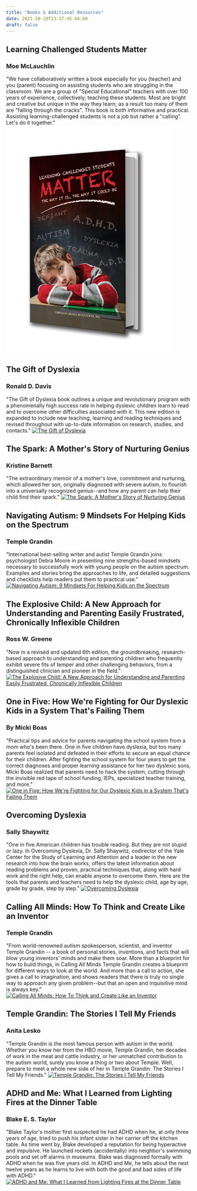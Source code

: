 ```yaml
---
title: "Books & Additional Resources"
date: 2021-10-28T13:37:45-04:00
draft: false
---
```


## Learning Challenged Students Matter
### Moe McLauchlin

"We have collaboratively written a book especially for you (teacher) and you (parent) focusing on assisting students who are struggling in the classroom. We are a group of "Special Educational" teachers with over 100 years of experience, collectively, teaching these students. Most are bright and creative but unique in the way they learn; as a result too many of them are "falling through the cracks". This book is both informative and practical. Assisting learning-challenged students is not a job but rather a "calling". Let's do it together."
[![Learning Challenged Students Matter](../images/BookCover_new.png "Learning Challenged Students Matter")](https://www.amazon.com/Learning-Challenged-Students-Maurice-McLauchlin-ebook/dp/B078YZ2FZ2)

## The Gift of Dyslexia
### Ronald D. Davis

"The Gift of Dyslexia book outlines a unique and revolutionary program with a phenomenally high success rate in helping dyslexic children learn to read and to overcome other difficulties associated with it. This new edition is expanded to include new teaching, learning and reading techniques and revised throughout with up-to-date information on research, studies, and contacts."
[![The Gift of Dyslexia](../images/TheGiftOfDyslexiaCover.jpg "The Gift of Dyslexia")](https://www.bookfinder.com/search/?ac=sl&st=sl&ref=bf_s2_a11_t1_21&qi=sv8BXnOcGR69Y63lMsi3K8MZqg4_1497963026_1:10:40&bq=author%3Dronald%2520d%2E%2520davis%253B%2520fonts4teachers%26title%3Dgift%2520of%2520dyslexia%2520by%2520ronald%2520d%2E%2520davis)

## The Spark: A Mother's Story of Nurturing Genius
### Kristine Barnett

"The extraordinary memoir of a mother's love, commitment and nurturing, which allowed her son, originally diagnosed with severe autism, to flourish into a universally recognized genius--and how any parent can help their child find their spark."
[![The Spark: A Mother's Story of Nurturing Genius](../images/TheSparkCover.jpg "The Spark: A Mother's Story of Nurturing Genius")](https://www.bookfinder.com/search/?ac=sl&st=sl&ref=bf_s2_a9_t1_75&qi=reFvvIv2oR3VapfwepjMRYpdiek_1497963026_1:222:370&bq=author%3Dkristine%2520barnett%26title%3Dspark%2520a%2520mother%2527s%2520story%2520of%2520nurturing%2520genius)

## Navigating Autism: 9 Mindsets For Helping Kids on the Spectrum
### Temple Grandin

"International best-selling writer and autist Temple Grandin joins psychologist Debra Moore in presenting nine strengths-based mindsets necessary to successfully work with young people on the autism spectrum. Examples and stories bring the approaches to life, and detailed suggestions and checklists help readers put them to practical use."
[![Navigating Autism: 9 Mindsets For Helping Kids on the Spectrum](../images/NavigatingAutismCover.jpg "Navigating Autism: 9 Mindsets For Helping Kids on the Spectrum")](https://www.bookfinder.com/search/?ac=sl&st=sl&ref=bf_s2_a3_t1_5&qi=GW4vSVe6,ZXxGKTVK2tBXI1nDCw_1497963026_1:5:13&bq=author%3Dgrandin%252C%2520temple%253B%2520moore%252C%2520debra%26title%3Dnavigating%2520autism%25209%2520mindsets%2520for%2520helping%2520kids%2520on%2520the%2520spectrum)

## The Explosive Child: A New Approach for Understanding and Parenting Easily Frustrated, Chronically Inflexible Children
### Ross W. Greene

"Now in a revised and updated 6th edition, the groundbreaking, research-based approach to understanding and parenting children who frequently exhibit severe fits of temper and other challenging behaviors, from a distinguished clinician and pioneer in the field."
[![The Explosive Child: A New Approach for Understanding and Parenting Easily Frustrated, Chronically Inflexible Children](../images/TheExplosiveChildCover.jpg "The Explosive Child: A New Approach for Understanding and Parenting Easily Frustrated, Chronically Inflexible Children")](https://www.bookfinder.com/search/?ac=sl&st=sl&ref=bf_s2_a1_t1_1&qi=,00BizMk8zqAjRIRoaNZQsTMK2Q_1497963026_1:25:63&bq=author%3Dross%2520w%2E%2520greene%26title%3Dexplosive%2520child)

## One in Five: How We're Fighting for Our Dyslexic Kids in a System That's Failing Them
### By Micki Boas

"Practical tips and advice for parents navigating the school system from a mom who's been there. One in five children have dyslexia, but too many parents feel isolated and defeated in their efforts to secure an equal chance for their children. After fighting the school system for four years to get the correct diagnoses and proper learning assistance for her two dyslexic sons, Micki Boas realized that parents need to hack the system, cutting through the invisible red tape of school funding, IEPs, specialized teacher training, and more."
[![One in Five: How We're Fighting for Our Dyslexic Kids in a System That's Failing Them](../images/OneInFiveCover.jpg "One in Five: How We're Fighting for Our Dyslexic Kids in a System That's Failing Them")](https://www.bookfinder.com/search/?ac=sl&st=sl&ref=bf_s2_a44_t1_110&qi=StqdwCgZv8awXKM7v7eW.8nRhzo_1497963026_1:354:99&bq=author%3Dmicki%2520boas%26title%3Done%2520in%2520five)

## Overcoming Dyslexia
### Sally Shaywitz

"One in five American children has trouble reading. But they are not stupid or lazy. In Overcoming Dyslexia, Dr. Sally Shaywitz, codirector of the Yale Center for the Study of Learning and Attention and a leader in the new research into how the brain works, offers the latest information about reading problems and proven, practical techniques that, along with hard work and the right help, can enable anyone to overcome them. Here are the tools that parents and teachers need to help the dyslexic child, age by age, grade by grade, step by step."
[![Overcoming Dyslexia](../images/OvercomingDyslexiaCover.jpg "Overcoming Dyslexia")](https://www.bookfinder.com/search/?ac=sl&st=sl&ref=bf_s2_a1_t1_1&qi=RD..AfexsGCiqbcphY,XrdxQ9gA_1497963026_1:4:6&bq=author%3Dsally%2520shaywitz%26title%3Dovercoming%2520dyslexia)

## Calling All Minds: How To Think and Create Like an Inventor
### Temple Grandin

"From world-renowned autism spokesperson, scientist, and inventor Temple Grandin -- a book of personal stories, inventions, and facts that will blow young inventors' minds and make them soar. More than a blueprint for how to build things, in Calling All Minds Temple Grandin creates a blueprint for different ways to look at the world. And more than a call to action, she gives a call to imagination, and shows readers that there is truly no single way to approach any given problem--but that an open and inquisitive mind is always key."
[![Calling All Minds: How To Think and Create Like an Inventor](../images/CallingAllMindsCover.jpg "Calling All Minds: How To Think and Create Like an Inventor")](https://www.bookfinder.com/search/?ac=sl&st=sl&ref=bf_s2_a4_t1_4&qi=8fk.LZWJVJ0RmF8ht8udX,Xucb8_1497963026_1:4:3&bq=author%3Dtemple%2520grandin%26title%3Dcalling%2520all%2520minds%2520how%2520to%2520think%2520and%2520create%2520like%2520an%2520inventor)

## Temple Grandin: The Stories I Tell My Friends
### Anita Lesko

"Temple Grandin is the most famous person with autism in the world. Whether you know her from the HBO movie, Temple Grandin, her decades of work in the meat and cattle industry, or her unmatched contribution to the autism world, surely you know a thing or two about Temple. Well, prepare to meet a whole new side of her in Temple Grandin: The Stories I Tell My Friends."
[![Temple Grandin: The Stories I Tell My Friends](../images/TheStoriesITellMyFriendsCover.jpg "Temple Grandin: The Stories I Tell My Friends")](https://www.bookfinder.com/search/?ac=sl&st=sl&ref=bf_s2_a1_t1_1&qi=oeC1S6qTNr9jEw1yYcTY.zgoLig_1497963026_1:1:1&bq=author%3Danita%2520lesko%26title%3Dtemple%2520grandin%2520the%2520stories%2520i%2520tell%2520my%2520friends)

## ADHD and Me: What I Learned from Lighting Fires at the Dinner Table
### Blake E. S. Taylor

"Blake Taylor's mother first suspected he had ADHD when he, at only three years of age, tried to push his infant sister in her carrier off the kitchen table. As time went by, Blake developed a reputation for being hyperactive and impulsive. He launched rockets (accidentally) into neighbor's swimming pools and set off alarms in museums. Blake was diagnosed formally with ADHD when he was five years old. In ADHD and Me, he tells about the next twelve years as he learns to live with both the good and bad sides of life with ADHD."
[![ADHD and Me: What I Learned from Lighting Fires at the Dinner Table](../images/ADHDAndMe.jpg "ADHD and Me: What I Learned from Lighting Fires at the Dinner Table")](https://www.bookfinder.com/search/?ac=sl&st=sl&ref=bf_s2_a1_t1_1&qi=PSI.uRjDgUFImN4WrEbV2ZRx6SM_1497963026_1:4:4&bq=author%3Dblake%2520e%2E%2520s%2520taylor%26title%3Dadhd%2520and%2520me%2520what%2520i%2520learned%2520from%2520lighting%2520fires%2520at%2520the%2520dinner%2520table)